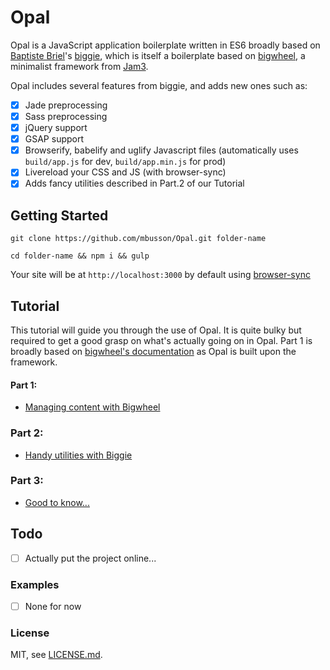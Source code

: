 # Opal

Opal is a JavaScript application boilerplate written in ES6 broadly based on [Baptiste Briel](https://github.com/baptistebriel/)'s [biggie](https://github.com/baptistebriel/biggie), which is itself a boilerplate based on [bigwheel](https://github.com/bigwheel-framework), a minimalist framework from [Jam3](http://www.jam3.com/).

Opal includes several features from biggie, and adds new ones such as:
- [x] Jade preprocessing
- [x] Sass preprocessing
- [x] jQuery support
- [x] GSAP support
- [x] Browserify, babelify and uglify Javascript files (automatically uses `build/app.js` for dev, `build/app.min.js` for prod)
- [x] Livereload your CSS and JS (with browser-sync)
- [x] Adds fancy utilities described in Part.2 of our Tutorial

## Getting Started

`git clone https://github.com/mbusson/Opal.git folder-name`

`cd folder-name && npm i && gulp`

Your site will be at `http://localhost:3000` by default using [browser-sync](http://www.browsersync.io)

## Tutorial

This tutorial will guide you through the use of Opal. It is quite bulky but required to get a good grasp on what's actually going on in Opal.
Part 1 is broadly based on [bigwheel's documentation](https://github.com/bigwheel-framework/documentation) as Opal is built upon the framework.

#### Part 1:
- [Managing content with Bigwheel](quickstart.md)

### Part 2:
- [Handy utilities with Biggie](quickstart.md)

### Part 3:
- [Good to know...](quickstart.md)

## Todo

- [ ] Actually put the project online...

### Examples

- [ ] None for now

### License

MIT, see [LICENSE.md]().
